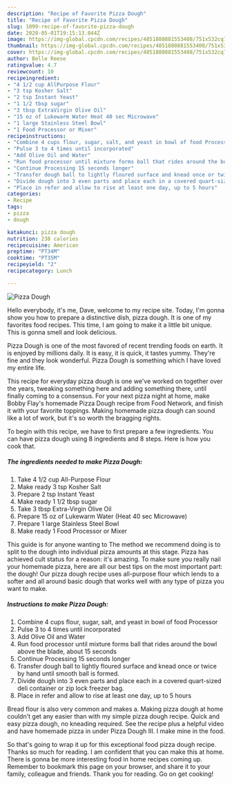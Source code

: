 ```yaml
---
description: "Recipe of Favorite Pizza Dough"
title: "Recipe of Favorite Pizza Dough"
slug: 1099-recipe-of-favorite-pizza-dough
date: 2020-05-01T19:15:13.044Z
image: https://img-global.cpcdn.com/recipes/4851880881553408/751x532cq70/pizza-dough-recipe-main-photo.jpg
thumbnail: https://img-global.cpcdn.com/recipes/4851880881553408/751x532cq70/pizza-dough-recipe-main-photo.jpg
cover: https://img-global.cpcdn.com/recipes/4851880881553408/751x532cq70/pizza-dough-recipe-main-photo.jpg
author: Belle Reese
ratingvalue: 4.7
reviewcount: 10
recipeingredient:
- "4 1/2 cup AllPurpose Flour"
- "3 tsp Kosher Salt"
- "2 tsp Instant Yeast"
- "1 1/2 tbsp sugar"
- "3 tbsp ExtraVirgin Olive Oil"
- "15 oz of Lukewarm Water Heat 40 sec Microwave"
- "1 large Stainless Steel Bowl"
- "1 Food Processor or Mixer"
recipeinstructions:
- "Combine 4 cups flour, sugar, salt, and yeast in bowl of food Processor"
- "Pulse 3 to 4 times until incorporated"
- "Add Olive Oil and Water"
- "Run food processor until mixture forms ball that rides around the bowl above the blade, about 15 seconds"
- "Continue Processing 15 seconds longer"
- "Transfer dough ball to lightly floured surface and knead once or twice by hand until smooth ball is formed."
- "Divide dough into 3 even parts and place each in a covered quart-sized deli container or zip lock freezer bag."
- "Place in refer and allow to rise at least one day, up to 5 hours"
categories:
- Recipe
tags:
- pizza
- dough

katakunci: pizza dough 
nutrition: 238 calories
recipecuisine: American
preptime: "PT34M"
cooktime: "PT35M"
recipeyield: "2"
recipecategory: Lunch

---
```



![Pizza Dough](https://img-global.cpcdn.com/recipes/4851880881553408/751x532cq70/pizza-dough-recipe-main-photo.jpg)

Hello everybody, it's me, Dave, welcome to my recipe site. Today, I'm gonna show you how to prepare a distinctive dish, pizza dough. It is one of my favorites food recipes. This time, I am going to make it a little bit unique. This is gonna smell and look delicious.

Pizza Dough is one of the most favored of recent trending foods on earth. It is enjoyed by millions daily. It is easy, it is quick, it tastes yummy. They're fine and they look wonderful. Pizza Dough is something which I have loved my entire life.

This recipe for everyday pizza dough is one we&#39;ve worked on together over the years, tweaking something here and adding something there, until finally coming to a consensus. For your next pizza night at home, make Bobby Flay&#39;s homemade Pizza Dough recipe from Food Network, and finish it with your favorite toppings. Making homemade pizza dough can sound like a lot of work, but it&#39;s so worth the bragging rights.


To begin with this recipe, we have to first prepare a few ingredients. You can have pizza dough using 8 ingredients and 8 steps. Here is how you cook that.

<!--inarticleads1-->

##### The ingredients needed to make Pizza Dough:

1. Take 4 1/2 cup All-Purpose Flour
1. Make ready 3 tsp Kosher Salt
1. Prepare 2 tsp Instant Yeast
1. Make ready 1 1/2 tbsp sugar
1. Take 3 tbsp Extra-Virgin Olive Oil
1. Prepare 15 oz of Lukewarm Water (Heat 40 sec Microwave)
1. Prepare 1 large Stainless Steel Bowl
1. Make ready 1 Food Processor or Mixer


This guide is for anyone wanting to The method we recommend doing is to split to the dough into individual pizza amounts at this stage. Pizza has achieved cult status for a reason: it&#39;s amazing. To make sure you really nail your homemade pizza, here are all our best tips on the most important part: the dough! Our pizza dough recipe uses all-purpose flour which lends to a softer and all around basic dough that works well with any type of pizza you want to make. 

<!--inarticleads2-->

##### Instructions to make Pizza Dough:

1. Combine 4 cups flour, sugar, salt, and yeast in bowl of food Processor
1. Pulse 3 to 4 times until incorporated
1. Add Olive Oil and Water
1. Run food processor until mixture forms ball that rides around the bowl above the blade, about 15 seconds
1. Continue Processing 15 seconds longer
1. Transfer dough ball to lightly floured surface and knead once or twice by hand until smooth ball is formed.
1. Divide dough into 3 even parts and place each in a covered quart-sized deli container or zip lock freezer bag.
1. Place in refer and allow to rise at least one day, up to 5 hours


Bread flour is also very common and makes a. Making pizza dough at home couldn&#39;t get any easier than with my simple pizza dough recipe. Quick and easy pizza dough, no kneading required. See the recipe plus a helpful video and have homemade pizza in under Pizza Dough III. I make mine in the food. 

So that's going to wrap it up for this exceptional food pizza dough recipe. Thanks so much for reading. I am confident that you can make this at home. There is gonna be more interesting food in home recipes coming up. Remember to bookmark this page on your browser, and share it to your family, colleague and friends. Thank you for reading. Go on get cooking!
